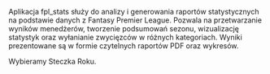 Aplikacja fpl_stats służy do analizy i generowania raportów statystycznych na podstawie danych z Fantasy Premier League.
Pozwala na przetwarzanie wyników menedżerów, tworzenie podsumowań sezonu, wizualizację statystyk oraz wyłanianie zwycięzców w różnych kategoriach.
Wyniki prezentowane są w formie czytelnych raportów PDF oraz wykresów.

Wybieramy Steczka Roku.
